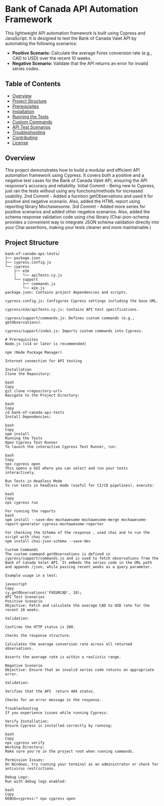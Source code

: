 # Bank of Canada API Automation Framework

This lightweight API automation framework is built using Cypress and JavaScript. It is designed to test the Bank of Canada Valet API by automating the following scenarios:

- **Positive Scenario:** Calculate the average Forex conversion rate (e.g., CAD to USD) over the recent 10 weeks.
- **Negative Scenario:** Validate that the API returns an error for invalid series codes.

## Table of Contents

- [Overview](#overview)
- [Project Structure](#project-structure)
- [Prerequisites](#prerequisites)
- [Installation](#installation)
- [Running the Tests](#running-the-tests)
- [Custom Commands](#custom-commands)
- [API Test Scenarios](#api-test-scenarios)
- [Troubleshooting](#troubleshooting)
- [Contributing](#contributing)
- [License](#license)

## Overview

This project demonstrates how to build a modular and efficient API automation framework using Cypress. It covers both a positive and a negative test cases for the Bank of Canada Valet API, ensuring the API response's accuracy and reliability. 
Initial Commit - Being new to Cypress, just ran the tests without using any functions/methods for increased usability.
2nd Commit - Added a fucntion getObservations and used it for positive and negative scenario. Also, added the HTML report using reporting library Mochawesome.
3rd Commit - Added more series for positive scenarios and added other negatice scenarios. Also, added the schema response validation code using chai library (Chai-json-schema provides a convenient way to integrate JSON schema validation directly into your Chai assertions, making your tests cleaner and more maintainable.)


## Project Structure

```plaintext
bank-of-canada-api-tests/
├── package.json
├── cypress.config.js
└── cypress
    ├── e2e
    │   └── apiTests.cy.js
    └── support
        ├── commands.js
        └── e2e.js
package.json: Contains project dependencies and scripts.

cypress.config.js: Configures Cypress settings including the base URL.

cypress/e2e/apiTests.cy.js: Contains API test specifications.

cypress/support/commands.js: Defines custom commands (e.g., getObservations).

cypress/support/index.js: Imports custom commands into Cypress.

# Prerequisites
Node.js (v14 or later is recommended)

npm (Node Package Manager)

Internet connection for API testing

Installation
Clone the Repository:

bash
Copy
git clone <repository-url>
Navigate to the Project Directory:

bash
Copy
cd bank-of-canada-api-tests
Install Dependencies:

bash
Copy
npm install
Running the Tests
Open Cypress Test Runner
To launch the interactive Cypress Test Runner, run:

bash
Copy
npx cypress open
This opens a GUI where you can select and run your tests interactively.

Run Tests in Headless Mode
To run tests in headless mode (useful for CI/CD pipelines), execute:

bash
Copy
npx cypress run

For running the reports
bash
npm install --save-dev mochawesome mochawesome-merge mochawesome-report-generator cypress-mochawesome-reporter

For checking the Schema of the response , used chai and to run the script with chai run:
npm install chai-json-schema --save-dev

Custom Commands
The custom command getObservations is defined in cypress/support/commands.js and is used to fetch observations from the Bank of Canada Valet API. It embeds the series code in the URL path and appends /json, while passing recent_weeks as a query parameter.

Example usage in a test:

javascript
Copy
cy.getObservations('FXEURCAD', 10);
API Test Scenarios
Positive Scenario
Objective: Fetch and calculate the average CAD to USD rate for the recent 10 weeks.

Validation:

Confirms the HTTP status is 200.

Checks the response structure.

Calculates the average conversion rate across all returned observations.

Asserts the average rate is within a realistic range.

Negative Scenario
Objective: Ensure that an invalid series code returns an appropriate error.

Validation:

Verifies that the API  return 404 status.

Checks for an error message in the response.

Troubleshooting
If you experience issues while running Cypress:

Verify Installation:
Ensure Cypress is installed correctly by running:

bash
Copy
npx cypress verify
Working Directory:
Make sure you're in the project root when running commands.

Permission Issues:
On Windows, try running your terminal as an administrator or check for antivirus restrictions.

Debug Logs:
Run with debug logs enabled:

bash
Copy
DEBUG=cypress:* npx cypress open



